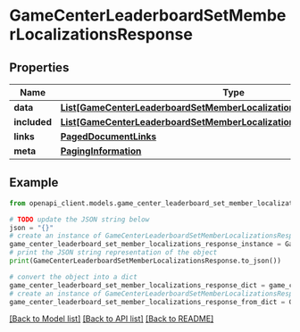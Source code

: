 # GameCenterLeaderboardSetMemberLocalizationsResponse


## Properties

Name | Type | Description | Notes
------------ | ------------- | ------------- | -------------
**data** | [**List[GameCenterLeaderboardSetMemberLocalization]**](GameCenterLeaderboardSetMemberLocalization.md) |  | 
**included** | [**List[GameCenterLeaderboardSetMemberLocalizationsResponseIncludedInner]**](GameCenterLeaderboardSetMemberLocalizationsResponseIncludedInner.md) |  | [optional] 
**links** | [**PagedDocumentLinks**](PagedDocumentLinks.md) |  | 
**meta** | [**PagingInformation**](PagingInformation.md) |  | [optional] 

## Example

```python
from openapi_client.models.game_center_leaderboard_set_member_localizations_response import GameCenterLeaderboardSetMemberLocalizationsResponse

# TODO update the JSON string below
json = "{}"
# create an instance of GameCenterLeaderboardSetMemberLocalizationsResponse from a JSON string
game_center_leaderboard_set_member_localizations_response_instance = GameCenterLeaderboardSetMemberLocalizationsResponse.from_json(json)
# print the JSON string representation of the object
print(GameCenterLeaderboardSetMemberLocalizationsResponse.to_json())

# convert the object into a dict
game_center_leaderboard_set_member_localizations_response_dict = game_center_leaderboard_set_member_localizations_response_instance.to_dict()
# create an instance of GameCenterLeaderboardSetMemberLocalizationsResponse from a dict
game_center_leaderboard_set_member_localizations_response_from_dict = GameCenterLeaderboardSetMemberLocalizationsResponse.from_dict(game_center_leaderboard_set_member_localizations_response_dict)
```
[[Back to Model list]](../README.md#documentation-for-models) [[Back to API list]](../README.md#documentation-for-api-endpoints) [[Back to README]](../README.md)


